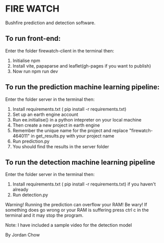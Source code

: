 # FIRE WATCH
Bushfire prediction and detection software.

## To run front-end:
Enter the folder firewatch-client in the terminal then:
1. Initialise npm
2. Install vite, papaparse and leaflet(gh-pages if you want to publish)
3. Now run npm run dev

## To run the prediction machine learning pipeline:
Enter the folder server in the terminal then:
1. Install requirements.txt ( pip install -r requirements.txt)
2. Set up an earth engine account
3. Run ee.initialise() in a python intepreter on your local machine
4. Then create a new project in earth engine
5. Remember the unique name for the project and replace "firewatch-464011" in get_results.py with your project name
6. Run prediction.py
7. You should find the results in the server folder

## To run the detection machine learning pipeline
Enter the folder server in the terminal then:
1. Install requirements.txt ( pip install -r requirements.txt) if you haven't already
2. Run detection.py

Warning! Running the prediction can overflow your RAM! Be wary!
If something does go wrong or your RAM is suffering press ctrl c in the terminal and
it may stop the program.

Note: I have included a sample video for the detection model


By Jordan Chow